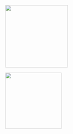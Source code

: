 <a href="https://github.com/augustrs">
  <img height=200 align="center" src="https://github-readme-stats.vercel.app/api?username=augustrs&theme=chartreuse-dark&text_bold=false&show_icons=true&icon_color=7fff00&text_color=f0f6fc&border_color=f0f6fc&card_width=359" />
</a>
<br><br>
<a href="https://github.com/augustrs">
  <img height=180 align="center" src="https://github-readme-stats.vercel.app/api/top-langs/?username=augustrs&layout=compact&theme=chartreuse-dark&langs_count=8&text_color=f0f6fc&border_color=f0f6fc&card_width=349" />
</a>
